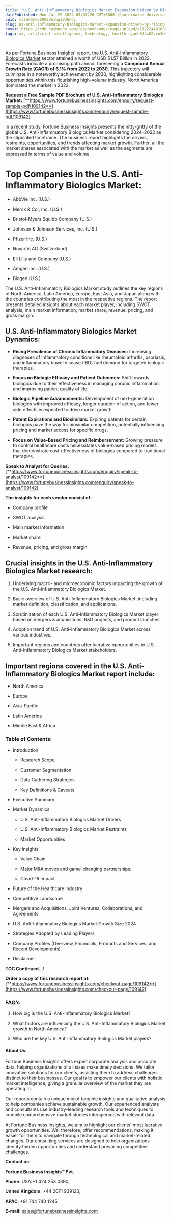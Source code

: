 ```yaml
---
title: "U.S. Anti-Inflammatory Biologics Market Expansion Driven by Rising Chronic Inflammatory Diseases"
datePublished: Mon Jul 29 2024 09:07:26 GMT+0000 (Coordinated Universal Time)
cuid: clz6rmyv300020ajugi036noc
slug: us-anti-inflammatory-biologics-market-expansion-driven-by-rising-chronic-inflammatory-diseases
cover: https://cdn.hashnode.com/res/hashnode/image/upload/v1722244016801/834f73f4-4ab9-4a96-a1b7-beb74183824b.png
tags: ai, artificial-intelligence, technology, health-cjaeh844x02vvo3wtj5r2s75q, healthcare

---
```


As per Fortune Business Insights’ report, the [U.S. Anti-Inflammatory Biologics Market](https://www.fortunebusinessinsights.com/u-s-anti-inflammatory-biologics-market-109142) sector attained a worth of USD 51.57 Billion in 2022. Forecasts indicate a promising path ahead, foreseeing a **Compound Annual Growth Rate (CAGR) of 6.1% from 2022 to 2030.** This trajectory will culminate in a noteworthy achievement by 2030, highlighting considerable opportunities within this flourishing high-volume industry. North America dominated the market in 2022.

**Request a Free Sample PDF Brochure of U.S. Anti-Inflammatory Biologics Market:** [**https://www.fortunebusinessinsights.com/enquiry/request-sample-pdf/109142**](https://www.fortunebusinessinsights.com/enquiry/request-sample-pdf/109142)

In a recent study, Fortune Business Insights presents the nitty-gritty of the global U.S. Anti-Inflammatory Biologics Market considering 2024–2032 as the stipulated timeframe. The business report highlights the drivers, restraints, opportunities, and trends affecting market growth. Further, all the market shares associated with the market as well as the segments are expressed in terms of value and volume.

# **Top Companies in the U.S. Anti-Inflammatory Biologics Market:**

* AbbVie Inc. (U.S.)
    
* Merck & Co., Inc. (U.S.)
    
* Bristol-Myers Squibb Company (U.S.)
    
* Johnson & Johnson Services, Inc. (U.S.)
    
* Pfizer Inc. (U.S.)
    
* Novartis AG (Switzerland)
    
* Eli Lilly and Company (U.S.)
    
* Amgen Inc. (U.S.)
    
* Biogen (U.S.)
    

The U.S. Anti-Inflammatory Biologics Market study outlines the key regions of North America, Latin America, Europe, East Asia, and Japan along with the countries contributing the most in the respective regions. The report presents detailed insights about each market player, including SWOT analysis, main market information, market share, revenue, pricing, and gross margin.

## U.S. Anti-Inflammatory Biologics Market **Dynamics**:

* **Rising Prevalence of Chronic Inflammatory Diseases:** Increasing diagnoses of inflammatory conditions like rheumatoid arthritis, psoriasis, and inflammatory bowel disease (IBD) fuel demand for targeted biologic therapies.
    
* **Focus on Biologic Efficacy and Patient Outcomes:** Shift towards biologics due to their effectiveness in managing chronic inflammation and improving patient quality of life.
    
* **Biologic Pipeline Advancements:** Development of next-generation biologics with improved efficacy, longer duration of action, and fewer side effects is expected to drive market growth.
    
* **Patent Expirations and Biosimilars:** Expiring patents for certain biologics pave the way for biosimilar competition, potentially influencing pricing and market access for specific drugs.
    
* **Focus on Value-Based Pricing and Reimbursement:** Growing pressure to control healthcare costs necessitates value-based pricing models that demonstrate cost-effectiveness of biologics compared to traditional therapies.
    

**Speak to Analyst for Queries:** [**https://www.fortunebusinessinsights.com/enquiry/speak-to-analyst/109142**](https://www.fortunebusinessinsights.com/enquiry/speak-to-analyst/109142)

**The insights for each vendor consist of:**

* Company profile
    
* SWOT analysis
    
* Main market information
    
* Market share
    
* Revenue, pricing, and gross margin
    

## **Crucial insights in the U.S. Anti-Inflammatory Biologics Market research:**

1. Underlying macro- and microeconomic factors impacting the growth of the U.S. Anti-Inflammatory Biologics Market.
    
2. Basic overview of U.S. Anti-Inflammatory Biologics Market, including market definition, classification, and applications.
    
3. Scrutinization of each U.S. Anti-Inflammatory Biologics Market player based on mergers & acquisitions, R&D projects, and product launches.
    
4. Adoption trend of U.S. Anti-Inflammatory Biologics Market across various industries.
    
5. Important regions and countries offer lucrative opportunities to U.S. Anti-Inflammatory Biologics Market stakeholders.
    

## **Important regions covered in the U.S. Anti-Inflammatory Biologics Market report include:**

* North America
    
* Europe
    
* Asia-Pacific
    
* Latin America
    
* Middle East & Africa
    

### **Table of Contents:**

* Introduction
    
    * Research Scope
        
    * Customer Segmentation
        
    * Data Gathering Strategies
        
    * Key Definitions & Caveats
        
* Executive Summary
    
* Market Dynamics
    
    * U.S. Anti-Inflammatory Biologics Market Drivers
        
    * U.S. Anti-Inflammatory Biologics Market Restraints
        
    * Market Opportunities
        
* Key Insights
    
    * Value Chain
        
    * Major M&A moves and game-changing partnerships.
        
    * Covid-19 Impact
        
* Future of the Healthcare Industry
    
* Competitive Landscape
    
* Mergers and Acquisitions, Joint Ventures, Collaborations, and Agreements
    
* U.S. Anti-Inflammatory Biologics Market Growth Size 2024
    
* Strategies Adopted by Leading Players
    
* Company Profiles (Overview, Financials, Products and Services, and Recent Developments)
    
* Disclaimer
    

**TOC Continued…!**

**Order a copy of this research report at:** [**https://www.fortunebusinessinsights.com/checkout-page/109142**](https://www.fortunebusinessinsights.com/checkout-page/109142)

### **FAQ’s**

1. How big is the U.S. Anti-Inflammatory Biologics Market?
    
2. What factors are influencing the U.S. Anti-Inflammatory Biologics Market growth in North America?
    
3. Who are the key U.S. Anti-Inflammatory Biologics Market players?
    

#### **About Us:**

Fortune Business Insights offers expert corporate analysis and accurate data, helping organizations of all sizes make timely decisions. We tailor innovative solutions for our clients, assisting them to address challenges distinct to their businesses. Our goal is to empower our clients with holistic market intelligence, giving a granular overview of the market they are operating in.

Our reports contain a unique mix of tangible insights and qualitative analysis to help companies achieve sustainable growth. Our experienced analysts and consultants use industry-leading research tools and techniques to compile comprehensive market studies interspersed with relevant data.

At Fortune Business Insights, we aim to highlight our clients' most lucrative growth opportunities. We, therefore, offer recommendations, making it easier for them to navigate through technological and market-related changes. Our consulting services are designed to help organizations identify hidden opportunities and understand prevailing competitive challenges.

**Contact us:**

**Fortune Business Insights™ Pvt.**

**Phone**: USA:+1 424 253 0390,

**United Kingdom**: +44 2071 939123,

**APAC**: +91 744 740 1245

**E-mail:** [sales@fortunebusinessinsights.com](mailto:sales@fortunebusinessinsights.com)